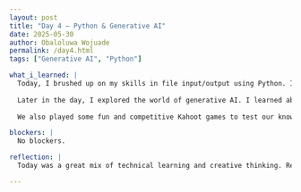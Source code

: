 ```yaml
---
layout: post
title: "Day 4 – Python & Generative AI"
date: 2025-05-30
author: Obaloluwa Wojuade
permalink: /day4.html
tags: ["Generative AI", "Python"]

what_i_learned: |
  Today, I brushed up on my skills in file input/output using Python. I practiced writing to files, reading from them, and copying content, which helped solidify my understanding of file handling.
  
  Later in the day, I explored the world of generative AI. I learned about large language models (LLMs), prompt engineering, and how these technologies are used to create human-like content. It was a really informative session.
  
  We also played some fun and competitive Kahoot games to test our knowledge. To wrap up the day, I worked with my group and other participants to analyze different projects and determine whether they were AI-generated or created by humans. It was a great mix of learning, interaction, and critical thinking!

blockers: |
  No blockers.

reflection: |
  Today was a great mix of technical learning and creative thinking. Revisiting file handling in Python helped reinforce my foundational skills, while exploring generative AI opened my eyes to just how powerful and versatile these models can be. I especially enjoyed the group activity where we had to guess whether projects were AI-generated—it really made me think critically about what AI can do. Overall, it was a fun and insightful day!

---
```


